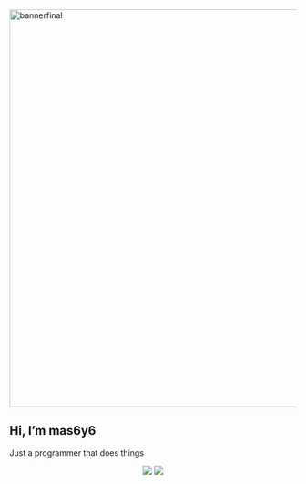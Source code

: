 <img width="1830" height="698" alt="bannerfinal" src="https://github.com/user-attachments/assets/881c3432-5162-44c1-8ec6-ed0a5e9c78d8"/>

## Hi, I’m mas6y6

Just a programmer that does things

<p align="center">
  <img src="https://github-readme-stats.vercel.app/api?username=mas6y6&theme=github_dark" />
  <img src="https://github-readme-stats.vercel.app/api/top-langs?username=mas6y6&theme=github_dark" />
</p>
